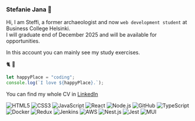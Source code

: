 ### Stefanie Jana :wave:

Hi, I am Steffi, a former archaeologist and now `web development student` at Business College Helsinki. \
I will graduate end of December 2025 and will be available for opportunities.

In this account you can mainly see my study exercises.

:cat2: :unicorn:

```js
let happyPlace = "coding";
console.log(`I love ${happyPlace}.`);
```

You can find my whole CV in [LinkedIn]((https://www.linkedin.com/in/stefanie-jana-a0b094a8/))

![HTML5](https://img.shields.io/badge/-HTML5-E34F26?style=flat-square&logo=html5&logoColor=white)
![CSS3](https://img.shields.io/badge/-CSS3-1572B6?style=flat-square&logo=css3)
![JavaScript](https://img.shields.io/badge/-JavaScript-F7DF1E?style=flat-square&logo=javascript&logoColor=black)
![React](https://img.shields.io/badge/-React-61DAFB?style=flat-square&logo=react&logoColor=black)
![Node.js](https://img.shields.io/badge/-Node.js-339933?style=flat-square&logo=node.js&logoColor=white)
![GitHub](https://img.shields.io/badge/-GitHub-181717?style=flat-square&logo=github)
![TypeScript](https://img.shields.io/badge/TypeScript-007ACC?style=for-the-badge&logo=typescript&logoColor=white) 
![Docker](https://img.shields.io/badge/Docker-2CA5E0?style=for-the-badge&logo=docker&logoColor=white)
![Redux](https://img.shields.io/badge/Redux-593D88?style=for-the-badge&logo=redux&logoColor=white)
![Jenkins](https://img.shields.io/badge/Jenkins-D24939?style=for-the-badge&logo=Jenkins&logoColor=white)
![AWS](https://img.shields.io/badge/Amazon_AWS-FF9900?style=for-the-badge&logo=amazonaws&logoColor=white)
![Nest.js](https://img.shields.io/badge/nestjs-E0234E?style=for-the-badge&logo=nestjs&logoColor=white)
![Jest](https://img.shields.io/badge/Jest-C21325?style=for-the-badge&logo=jest&logoColor=white)
![MUI](https://img.shields.io/badge/Material%20UI-007FFF?style=for-the-badge&logo=mui&logoColor=white)


<!--
**stabjana/stabjana** is a ✨ _special_ ✨ repository because its `README.md` (this file) appears on your GitHub profile.

Here are some ideas to get you started:

- 🔭 I’m currently working on ...
- 🌱 I’m currently learning ...
- 👯 I’m looking to collaborate on ...
- 🤔 I’m looking for help with ...
- 💬 Ask me about ...
- 📫 How to reach me: ...
- 😄 Pronouns: ...
- ⚡ Fun fact: ...
-->
